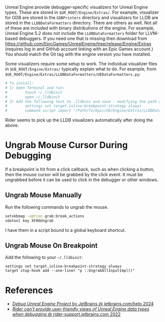 Unreal Engine provide debugger-specific visualizers for Unreal Engine types.
These are stored in `$UR_ROOT/Engine/Extras/`.
For example, visualizer for GDB are stored in the `GDBPrinters` directory and visualizers for LLDB are stored in the `LLDBDataFormatters` directory.
There are others as well.
Not all of these are included with binary distributions of the engine.
For example, Unreal Engine 5.2 does not include the `LLDBDataFormatters` folder for LLVM-based debuggers.
If you need one that is missing then download from https://github.com/EpicGames/UnrealEngine/tree/release/Engine/Extras (requires log in and GitHub account linking with an Epic Games account.)
You should match the Git tag with the engine version you have installed.

Some visualizers require some setup to work.
The individual visualizer files in `$UE_ROOT/Engine/Extras/` typically explain what to do.
For example, from `$UE_ROOT/Engine/Extras/LLDBDataFormatters/UEDataFormatters.py`:
```python
# To install:
# 1) Open Terminal and run:
#        touch ~/.lldbinit
#        open ~/.lldbinit
# 2) Add the following text to .lldbini and save - modifying the path as appropriate:
#        settings set target.inline-breakpoint-strategy always
#        command script import "/Path/To/Epic/UE/Engine/Extras/LLDBDataFormatters/UEDataFormatters.py"
```

Rider seems to pick up the LLDB visualizers automatically after doing the above.

# Ungrab Mouse Cursor During Debugging

If a breakpoint is hit from a click callback, such as when clicking a button, then the mouse cursor will be grabbed by the click event.
It must be ungrabbed before it can be used to click in the debugger or other windows.

## Ungrab Mouse Manually

Run the following commands to ungrab the mouse.
```bash
setxkbmap -option grab:break_actions
xdotool key XF86Ungrab
```

I have them in a script bound to a global keyboard shortcut.


## Ungrab Mouse On Breakpoint

Add the following to your `~/.lldbinit`:
```
settings set target.inline-breakpoint-strategy always
target stop-hook add --one-liner "p ::UngrabAllInputImpl()"
```


# References

- [_Debug Unreal Engine Project_ by JetBrains @ jetbrains.com/help 2024](https://www.jetbrains.com/help/rider/Unreal_Engine__Debugger.html)
- [_Rider can't provide user-friendly views of Unreal Engine data types when debugging_ @ rider-support.jetbrains.com 2022](https://rider-support.jetbrains.com/hc/en-us/community/posts/4417460499474-Rider-can-t-provide-user-friendly-views-of-Unreal-Engine-data-types-when-debugging)
